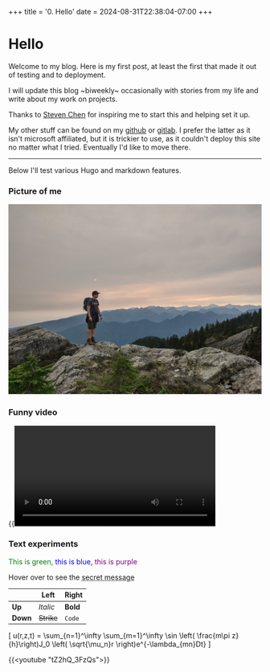 +++
title = '0. Hello'
date = 2024-08-31T22:38:04-07:00
+++

# Hello

Welcome to my blog. Here is my first post, at least the first that made it out of  testing and to deployment.

I will update this blog ~biweekly~ occasionally  with stories from my life and write about my work on projects.

Thanks to [Steven Chen](https://shengwen.me/) for inspiring me to start this and helping set it up.

My other stuff can be found on my [github](https://github.com/ron-kit/) or [gitlab](https://gitlab.com/ron-kit/). I prefer the latter as it isn't microsoft affiliated, but it is trickier to use, as it couldn't deploy this site no matter what I tried. Eventually I'd like to move there.

---

Below I'll test various Hugo and markdown features.

### Picture of me

![Golden Ears](images/Seymour.jpg)

### Funny video

{{<video src="videos/fan.mp4" width="400px">}}

### Text experiments

<span style="color:green"> This is green,</span>
<span style="color:blue"> this is blue,</span>
<span style="color:purple"> this is purple</span>

Hover over to see the <abbr title="Eat your vegetables">secret message </abbr>

||Left|Right|
|-|-|-|
|**Up**|_Italic_|**Bold**|
|**Down**|~~Strike~~|`Code`|

\[ u(r,z,t) = \sum_{n=1}^\infty \sum_{m=1}^\infty \sin \left( \frac{m\pi z}{h}\right)J_0 \left( \sqrt{\mu_n}r \right)e^{-\lambda_{mn}Dt} \]

{{<youtube "tZ2hQ_3FzQs">}}